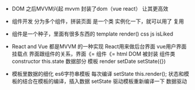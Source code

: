 - DOM  之后MVVM兴起
mvvm 封装了dom（vue react）  让其更高效
- 组件开发 
  分为多个组件，拼装页面
  是一个类 
  实例化一下，就可以用了
  复用 
- 组件是一个种子，里面有很多东西的
  template  render()
  css 
  js isLiked 

- React and Vue 都是MVVM 的一种实现 
  React用来做后台界面  vue用户界面
  挂载点 界面跟组件的关系，界面《= 组件《= html
  DOM 被封装 组件类
  constructor  this.state 数据部分 
  模板 render 
  setDate setState({})
- 模板里数据的细化
  es6字符串模板 每次编译 
  setState this.render();
  状态和模板的结合在模板的编译，插入数据
  setState 驱动模板重新编译一下 数据驱动